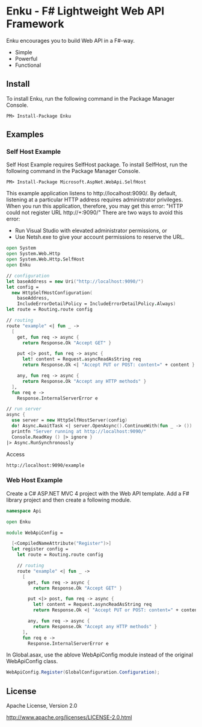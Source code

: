 # Enku - F# Lightweight Web API Framework

Enku encourages you to build Web API in a F#-way.

- Simple
- Powerful
- Functional

## Install

To install Enku, run the following command in the Package Manager Console.

```
PM> Install-Package Enku
```

## Examples

### Self Host Example

Self Host Example requires SelfHost package.
To install SelfHost, run the following command in the Package Manager Console.

```
PM> Install-Package Microsoft.AspNet.WebApi.SelfHost
```

This example application listens to http://localhost:9090/. 
By default, listening at a particular HTTP address requires administrator privileges. 
When you run this application, therefore, you may get this error: 
"HTTP could not register URL http://+:9090/" 
There are two ways to avoid this error:

- Run Visual Studio with elevated administrator permissions, or
- Use Netsh.exe to give your account permissions to reserve the URL.

```fsharp
open System
open System.Web.Http
open System.Web.Http.SelfHost
open Enku

// configuration
let baseAddress = new Uri("http://localhost:9090/")
let config = 
  new HttpSelfHostConfiguration(
    baseAddress, 
    IncludeErrorDetailPolicy = IncludeErrorDetailPolicy.Always)
let route = Routing.route config

// routing
route "example" <| fun _ -> 
  [ 
    get, fun req -> async {
      return Response.Ok "Accept GET" }

    put <|> post, fun req -> async {
      let! content = Request.asyncReadAsString req
      return Response.Ok <| "Accept PUT or POST: content=" + content }

    any, fun req -> async {
      return Response.Ok "Accept any HTTP methods" }
  ], 
  fun req e ->
    Response.InternalServerError e

// run server
async {
  use server = new HttpSelfHostServer(config)
  do! Async.AwaitTask <| server.OpenAsync().ContinueWith(fun _ -> ()) 
  printfn "Server running at http://localhost:9090/"
  Console.ReadKey () |> ignore }
|> Async.RunSynchronously
```

Access

```
http://localhost:9090/example
```

### Web Host Example

Create a C# ASP.NET MVC 4 project with the Web API template.
Add a F# library project and then create a following module.

```fsharp
namespace Api

open Enku

module WebApiConfig =

  [<CompiledNameAttribute("Register")>]
  let register config =
    let route = Routing.route config

    // routing
    route "example" <| fun _ -> 
      [ 
        get, fun req -> async {
          return Response.Ok "Accept GET" }

        put <|> post, fun req -> async {
          let! content = Request.asyncReadAsString req
          return Response.Ok <| "Accept PUT or POST: content=" + content }

        any, fun req -> async {
          return Response.Ok "Accept any HTTP methods" }
      ], 
      fun req e ->
        Response.InternalServerError e
```

In Global.asax, use the ablove WebApiConfig module instead of the original WebApiConfig class.

```csharp
WebApiConfig.Register(GlobalConfiguration.Configuration);
```

## License

Apache License, Version 2.0

http://www.apache.org/licenses/LICENSE-2.0.html
